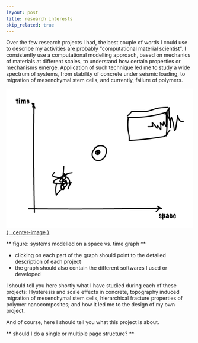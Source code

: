 ```yaml
---
layout: post
title: research interests
skip_related: true
---
```


Over the few research projects I had, the best couple of words I could use to describe my activities are probably "computational material scientist". I consistently use a computational modelling approach, based on mechanics of materials at different scales, to understand how certain properties or mechanisms emerge. Application of such technique led me to study a wide spectrum of systems, from stability of concrete under seismic loading, to migration of mesenchymal stem cells, and currently, failure of polymers.

[![space-time-classification](/static/space-time-projects.png){: .center-image }](http://example.net/)

** figure: systems modelled on a space vs. time graph **
- clicking on each part of the graph should point to the detailed description of each project
- the graph should also contain the different softwares I used or developed

I should tell you here shortly what I have studied during each of these projects: Hysteresis and scale effects in concrete, topography induced migration of mesenchymal stem cells, hierarchical fracture properties of polymer nanocomposites; and how it led me to the design of my own project.

And of course, here I should tell you what this project is about.

** should I do a single or multiple page structure? **
